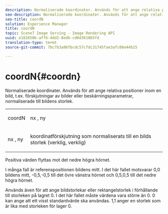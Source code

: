 ```yaml
---
description: Normaliserade koordinater. Används för att ange relativa positioner inom en bild, t.ex. förskjutningar av bilder eller beskärningsparametrar, normaliserade till bildens storlek.
seo-description: Normaliserade koordinater. Används för att ange relativa positioner inom en bild, t.ex. förskjutningar av bilder eller beskärningsparametrar, normaliserade till bildens storlek.
seo-title: coordN
solution: Experience Manager
title: coordN
topic: Scene7 Image Serving - Image Rendering API
uuid: e182650b-aff6-4dd2-8edb-cd0d361865fd
translation-type: tm+mt
source-git-commit: 7bc7b3a86fbcdc57cfdc31745fae3afc06e44b15

---
```



# coordN{#coordn}

Normaliserade koordinater. Används för att ange relativa positioner inom en bild, t.ex. förskjutningar av bilder eller beskärningsparametrar, normaliserade till bildens storlek.

<table id="simpletable_EFA3111DC4B94BAF94715500DB4DD8FB"> 
 <tr class="strow"> 
  <td class="stentry"> <p><span class="codeph"> <span class="varname"> coordN</span></span> </p> </td> 
  <td class="stentry"> <p><span class="codeph"> <span class="varname"> nx</span> </span>, <span class="codeph"><span class="varname"> ny</span></span> </p></td> 
 </tr> 
 <tr class="strow"> 
  <td class="stentry"> <p><span class="codeph"> <span class="varname"> nx</span> </span>, <span class="codeph"><span class="varname"> ny</span></span> </p></td> 
  <td class="stentry"> <p>koordinatförskjutning som normaliserats till en bilds storlek (verklig, verklig) </p></td> 
 </tr> 
</table>

Positiva värden flyttas mot det nedre högra hörnet.

I många fall är referenspositionen bildens mitt. I det här fallet motsvarar 0,0 bildens mitt, -0,5,-0,5 till det övre vänstra hörnet och 0,5,0,5 till det nedre högra hörnet.

Används även för att ange bildstorlekar eller rektangelstorlek i förhållande till storleken på lagret 0. I det här fallet måste värdena vara större än 0. 0 kan ange att ett visst standardvärde ska användas. 1,1 anger en storlek som är lika med storleken för lager 0.
